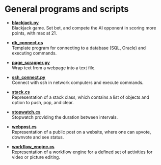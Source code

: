 # General programs and scripts

- **[blackjack.py](https://github.com/gusleak/curly-spoon/blob/master/General/blackjack.py)**\
Blackjack game. Set bet, and compete the AI opponent in scoring more points, with max at 21.

- **[db_connect.cs](https://github.com/gusleak/curly-spoon/blob/master/General/db_connect.cs)**\
  Template program for connecting to a database (SQL, Oracle) and executing commands.
  
- **[page_scrapper.py](https://github.com/gusleak/curly-spoon/blob/master/General/page_scrapper.py)**\
  Wrap text from a webpage into a text file.

- **[ssh_connect.py](https://github.com/gusleak/curly-spoon/blob/master/General/ssh_connect.py)**\
  Connect with ssh in network computers and execute commands.

- **[stack.cs](https://github.com/gusleak/curly-spoon/blob/master/General/stack.cs)**\
  Representation of a stack class, which contains a list of objects and option to push, pop, and clear.
  
- **[stopwatch.cs](https://github.com/gusleak/curly-spoon/blob/master/General/stopwatch.cs)**\
  Stopwatch providing the duration between intervals.
  
- **[webpost.cs](https://github.com/gusleak/curly-spoon/blob/master/General/webpost.cs)**\
  Representation of a public post on a website, where one can upvote, downvote and see status.

- **[workflow_engine.cs](https://github.com/gusleak/curly-spoon/blob/master/General/workflow_engine.cs)**\
  Representation of a workflow engine for a defined set of activities for video or picture editing.
